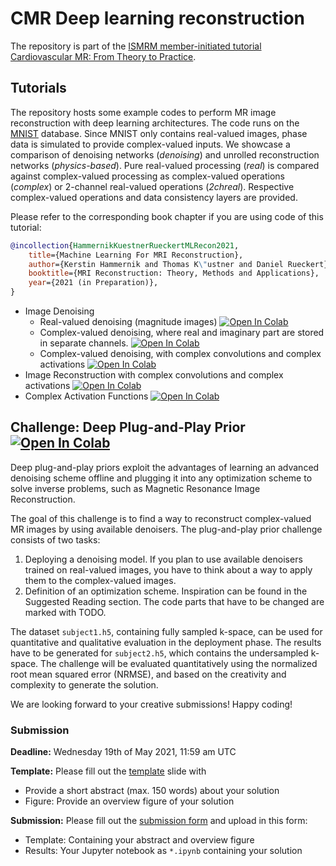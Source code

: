 # CMR Deep learning reconstruction

The repository is part of the [ISMRM member-initiated tutorial Cardiovascular MR: From Theory to Practice](https://ismrm-mit-cmr.github.io/). 

## Tutorials

The repository hosts some example codes to perform MR image reconstruction with deep learning architectures. The code runs on the [MNIST](http://yann.lecun.com/exdb/mnist) database. Since MNIST only contains real-valued images, phase data is simulated to provide complex-valued inputs. We showcase a comparison of denoising networks (*denoising*) and unrolled reconstruction networks (*physics-based*). Pure real-valued processing (*real*) is compared against complex-valued processing as complex-valued operations (*complex*) or 2-channel real-valued operations (*2chreal*). Respective complex-valued operations and data consistency layers are provided.

Please refer to the corresponding book chapter if you are using code of this tutorial:
```bibtex
@incollection{HammernikKuestnerRueckertMLRecon2021,
    title={Machine Learning For MRI Reconstruction},
    author={Kerstin Hammernik and Thomas K\"ustner and Daniel Rueckert},
    booktitle={MRI Reconstruction: Theory, Methods and Applications},
    year={2021 (in Preparation)},
}
```

- Image Denoising
  - Real-valued denoising (magnitude images) [![Open In Colab](https://colab.research.google.com/assets/colab-badge.svg)](https://colab.research.google.com/github/ISMRM-MIT-CMR/CMR-DL-challenge/blob/master/tutorial_denoising_real.ipynb)
  - Complex-valued denoising, where real and imaginary part are stored in separate channels. [![Open In Colab](https://colab.research.google.com/assets/colab-badge.svg)](https://colab.research.google.com/github/ISMRM-MIT-CMR/CMR-DL-challenge/blob/master/tutorial_denoising_2chreal.ipynb)
  - Complex-valued denoising, with complex convolutions and complex activations [![Open In Colab](https://colab.research.google.com/assets/colab-badge.svg)](https://colab.research.google.com/github/ISMRM-MIT-CMR/CMR-DL-challenge/blob/master/tutorial_denoising_complex.ipynb)
- Image Reconstruction with complex convolutions and complex activations  [![Open In Colab](https://colab.research.google.com/assets/colab-badge.svg)](https://colab.research.google.com/github/ISMRM-MIT-CMR/CMR-DL-challenge/blob/master/tutorial_reconstruction_complex.ipynb)
- Complex Activation Functions [![Open In Colab](https://colab.research.google.com/assets/colab-badge.svg)](https://colab.research.google.com/github/ISMRM-MIT-CMR/CMR-DL-challenge/blob/master/tutorial_complex_activations.ipynb)



## Challenge: Deep Plug-and-Play Prior [![Open In Colab](https://colab.research.google.com/assets/colab-badge.svg)](https://colab.research.google.com/github/ISMRM-MIT-CMR/CMR-DL-challenge/blob/master/challenge_plug_and_play.ipynb)

Deep plug-and-play priors exploit the advantages of learning an advanced denoising scheme offline and plugging it into any optimization scheme to solve inverse problems, such as Magnetic Resonance Image Reconstruction.

The goal of this challenge is to find a way to reconstruct complex-valued MR images by using available denoisers. The plug-and-play prior challenge consists of two tasks:

1. Deploying a denoising model. If you plan to use available denoisers trained on real-valued images, you have to think about a way to apply them to the complex-valued images.
2. Definition of an optimization scheme. Inspiration can be found in the Suggested Reading section.
The code parts that have to be changed are marked with TODO.

The dataset `subject1.h5`, containing fully sampled k-space, can be used for quantitative and qualitative evaluation in the deployment phase. The results have to be generated for `subject2.h5`, which contains the undersampled k-space. The challenge will be evaluated quantitatively using the normalized root mean squared error (NRMSE), and based on the creativity and complexity to generate the solution.

We are looking forward to your creative submissions! Happy coding!

### Submission
**Deadline:** Wednesday 19th of May 2021, 11:59 am UTC

**Template:** Please fill out the [template](https://ismrm-mit-cmr.github.io/template/ISMRM_MIT_CMR_ReconChallenge.potx) slide with

- Provide a short abstract (max. 150 words) about your solution
- Figure: Provide an overview figure of your solution

**Submission:** Please fill out the [submission form](https://docs.google.com/forms/d/e/1FAIpQLScwdz94oFSCMdp5QICPLu1E1ZyZuy0k1ahWJ1BBjGjCtnikvA/viewform?usp=sf_link) and upload in this form:

- Template: Containing your abstract and overview figure
- Results: Your Jupyter notebook as `*.ipynb` containing your solution

